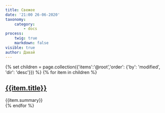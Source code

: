 ```yaml
---
title: Свежее
date: '21:00 26-06-2020'
taxonomy:
    category:
        - docs
process:
    twig: true
    markdown: false
visible: true
author: Давай
---
```


{% set children = page.collection({'items':'@root','order': {'by': 'modified', 'dir': 'desc'}}) %}
{% for item in children %}
<div class="item-card"> 
<h2><a href="{{item.url}}">{{item.title}}</a> </h2> 
	{{item.summary}}
</div>
{% endfor %}